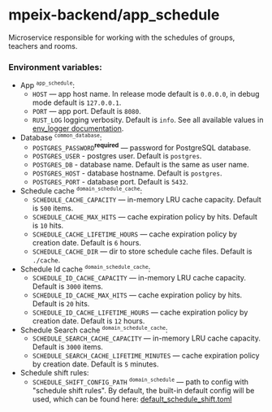 # mpeix-backend/app_schedule

Microservice responsible for working with the schedules of groups, teachers and rooms.

### Environment variables:
- App <sup>`app_schedule`</sup>:
  - `HOST` — app host name. In release mode default is `0.0.0.0`, in debug mode default is `127.0.0.1`.
  - `PORT` — app port. Default is `8080`.
  - `RUST_LOG` logging verbosity. Default is `info`. See all available values in [env_logger documentation](https://docs.rs/env_logger/latest/env_logger/).
- Database <sup>`common_database`</sup>:
  - `POSTGRES_PASSWORD`<sup>**required**</sup> — password for PostgreSQL database.
  - `POSTGRES_USER` - postgres user. Default is `postgres`.
  - `POSTGRES_DB` - database name. Default is the same as user name.
  - `POSTGRES_HOST` - database hostname. Default is `postgres`.
  - `POSTGRES_PORT` - database port. Default is `5432`.
- Schedule cache <sup>`domain_schedule_cache`</sup>:
  - `SCHEDULE_CACHE_CAPACITY` — in-memory LRU cache capacity. Default is `500` items.
  - `SCHEDULE_CACHE_MAX_HITS` — cache expiration policy by hits. Default is `10` hits.
  - `SCHEDULE_CACHE_LIFETIME_HOURS` — cache expiration policy by creation date. Default is `6` hours.
  - `SCHEDULE_CACHE_DIR` — dir to store schedule cache files. Default is `./cache`.
- Schedule Id cache <sup>`domain_schedule_cache`</sup>:
  - `SCHEDULE_ID_CACHE_CAPACITY` — in-memory LRU cache capacity. Default is `3000` items.
  - `SCHEDULE_ID_CACHE_MAX_HITS` — cache expiration policy by hits. Default is `20` hits.
  - `SCHEDULE_ID_CACHE_LIFETIME_HOURS` — cache expiration policy by creation date. Default is `12` hours.
- Schedule Search cache <sup>`domain_schedule_cache`</sup>:
  - `SCHEDULE_SEARCH_CACHE_CAPACITY` — in-memory LRU cache capacity. Default is `3000` items.
  - `SCHEDULE_SEARCH_CACHE_LIFETIME_MINUTES` — cache expiration policy by creation date. Default is `5` minutes.
- Schedule shift rules:
  - `SCHEDULE_SHIFT_CONFIG_PATH` <sup>`domain_schedule`</sup> — path to config with "schedule shift rules". 
    By default, the built-in default config will be used, which can be found here: [default_schedule_shift.toml](https://github.com/tonykolomeytsev/mpeix-backend/blob/master/domain_schedule_shift/res/default_schedule_shift.toml)
